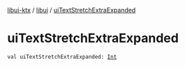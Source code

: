 [libui-ktx](../index.md) / [libui](index.md) / [uiTextStretchExtraExpanded](./ui-text-stretch-extra-expanded.md)

# uiTextStretchExtraExpanded

`val uiTextStretchExtraExpanded: `[`Int`](https://kotlinlang.org/api/latest/jvm/stdlib/kotlin/-int/index.html)